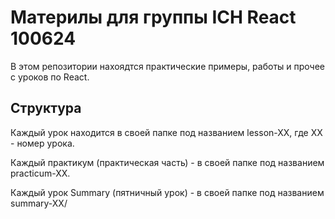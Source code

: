# Материлы для группы ICH React 100624

В этом репозитории нахоядтся практические примеры, работы и прочее с уроков по React.

## Структура

Каждый урок находится в своей папке под названием lesson-XX, где XX - номер урока.

Каждый практикум (практическая часть) - в своей папке под названием practicum-XX.

Каждый урок Summary (пятничный урок) - в своей папке под названием summary-XX/
